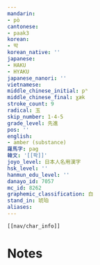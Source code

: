 ```yaml
---
mandarin:
- pò
cantonese:
- paak3
korean:
- 박
korean_native: ''
japanese:
- HAKU
- HYAKU
japanese_nanori: ''
vietnamese:
middle_chinese_initial: pʰ
middle_chinese_final: ɣæk
stroke_count: 9
radical: 玉
skip_number: 1-4-5
grade_level: 先進
pos: ''
english:
- amber (substance)
羅馬字: pag
韓文: '[[팍]]'
joyo_level: 日本人名用漢字
hsk_level: ''
hanmun_edu_level: ''
danayo_id: 7057
mc_id: 8262
graphemic_classification: 白
stand_in: 琥珀
aliases:
---
```

```meta-bind-embed
[[nav/char_info]]
```

# Notes
